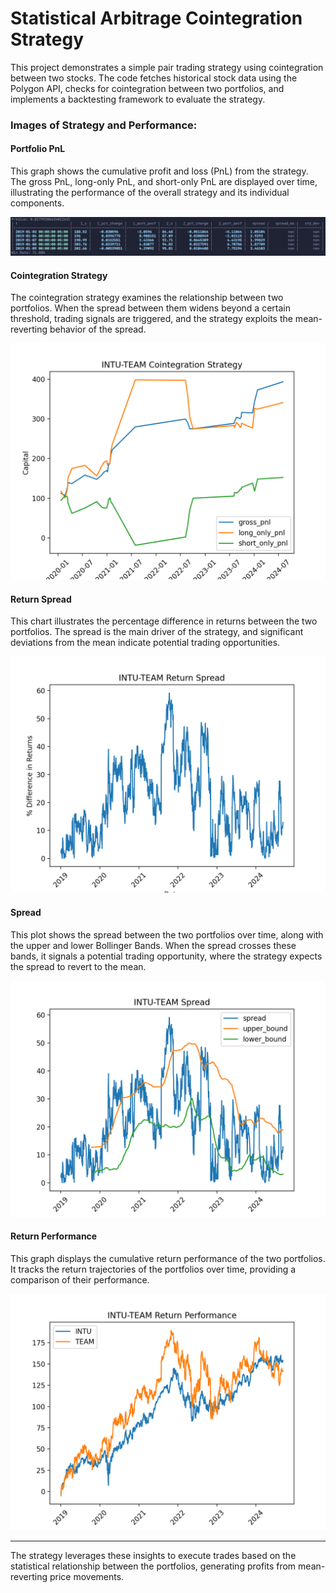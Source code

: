 # Statistical Arbitrage Cointegration Strategy

This project demonstrates a simple pair trading strategy using cointegration between two stocks. The code fetches historical stock data using the Polygon API, checks for cointegration between two portfolios, and implements a backtesting framework to evaluate the strategy.

### Images of Strategy and Performance:

#### Portfolio PnL
This graph shows the cumulative profit and loss (PnL) from the strategy. The gross PnL, long-only PnL, and short-only PnL are displayed over time, illustrating the performance of the overall strategy and its individual components.

![Portfolio PnL](https://github.com/Rah9742/statistical-arbitrage/blob/main/Images/INTU-TEAM_PnL.png)

#### Cointegration Strategy
The cointegration strategy examines the relationship between two portfolios. When the spread between them widens beyond a certain threshold, trading signals are triggered, and the strategy exploits the mean-reverting behavior of the spread.

![Cointegration Strategy](https://github.com/Rah9742/statistical-arbitrage/blob/main/Images/INTU-TEAM_Cointegration_Strategy.png)

#### Return Spread
This chart illustrates the percentage difference in returns between the two portfolios. The spread is the main driver of the strategy, and significant deviations from the mean indicate potential trading opportunities.

![Return Spread](https://github.com/Rah9742/statistical-arbitrage/blob/main/Images/INTU-TEAM_Return_Spread.png)

#### Spread
This plot shows the spread between the two portfolios over time, along with the upper and lower Bollinger Bands. When the spread crosses these bands, it signals a potential trading opportunity, where the strategy expects the spread to revert to the mean.

![Spread](https://github.com/Rah9742/statistical-arbitrage/blob/main/Images/INTU-TEAM_Spread.png)

#### Return Performance
This graph displays the cumulative return performance of the two portfolios. It tracks the return trajectories of the portfolios over time, providing a comparison of their performance.

![Return Performance](https://github.com/Rah9742/statistical-arbitrage/blob/main/Images/INTU-TEAM_Return_Performance.png)

---

The strategy leverages these insights to execute trades based on the statistical relationship between the portfolios, generating profits from mean-reverting price movements.

